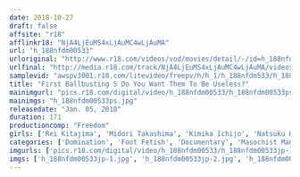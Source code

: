 ```yaml
---
date: 2018-10-27
draft: false
affsite: "r18"
afflinkr18: "NjA4LjEuMS4xLjAuMC4wLjAuMA"
url: "h_188nfdm00533"
urloriginal: "http://www.r18.com/videos/vod/movies/detail/-/id=h_188nfdm00533"
urlfinal: "http://media.r18.com/track/NjA4LjEuMS4xLjAuMC4wLjAuMA/videos/vod/movies/detail/-/id=h_188nfdm00533"
samplevid: "awspv3001.r18.com/litevideo/freepv/h/h_1/h_188nfdm533/h_188nfdm533_dmb_w.mp4"
title: "First Ballbusting 5 Do You Want Them To Be Useless?"
mainimgurl: "pics.r18.com/digital/video/h_188nfdm00533/h_188nfdm00533ps.jpg"
mainimgs: "h_188nfdm00533ps.jpg"
releasedate: "Jan. 05, 2018"
duration: 171
productioncomp: "Freedom"
girls: ['Rei Kitajima', 'Midori Takashima', 'Kimika Ichijo', 'Natsuku Hasegawa', 'Haruna Ikoma', 'Aya Miyazaki', 'Yumi Anno', 'Mizuki Hayakawa', 'Sara Saijo', 'Reina Sugano']
categories: ['Domination', 'Foot Fetish', 'Documentary', 'Masochist Man', 'Hi-Def']
imgurls: ['pics.r18.com/digital/video/h_188nfdm00533/h_188nfdm00533jp-1.jpg', 'pics.r18.com/digital/video/h_188nfdm00533/h_188nfdm00533jp-2.jpg', 'pics.r18.com/digital/video/h_188nfdm00533/h_188nfdm00533jp-3.jpg', 'pics.r18.com/digital/video/h_188nfdm00533/h_188nfdm00533jp-4.jpg', 'pics.r18.com/digital/video/h_188nfdm00533/h_188nfdm00533jp-5.jpg', 'pics.r18.com/digital/video/h_188nfdm00533/h_188nfdm00533jp-6.jpg', 'pics.r18.com/digital/video/h_188nfdm00533/h_188nfdm00533jp-7.jpg', 'pics.r18.com/digital/video/h_188nfdm00533/h_188nfdm00533jp-8.jpg', 'pics.r18.com/digital/video/h_188nfdm00533/h_188nfdm00533jp-9.jpg', 'pics.r18.com/digital/video/h_188nfdm00533/h_188nfdm00533jp-10.jpg', 'pics.r18.com/digital/video/h_188nfdm00533/h_188nfdm00533jp-11.jpg', 'pics.r18.com/digital/video/h_188nfdm00533/h_188nfdm00533jp-12.jpg', 'pics.r18.com/digital/video/h_188nfdm00533/h_188nfdm00533jp-13.jpg', 'pics.r18.com/digital/video/h_188nfdm00533/h_188nfdm00533jp-14.jpg', 'pics.r18.com/digital/video/h_188nfdm00533/h_188nfdm00533jp-15.jpg', 'pics.r18.com/digital/video/h_188nfdm00533/h_188nfdm00533jp-16.jpg', 'pics.r18.com/digital/video/h_188nfdm00533/h_188nfdm00533jp-17.jpg', 'pics.r18.com/digital/video/h_188nfdm00533/h_188nfdm00533jp-18.jpg', 'pics.r18.com/digital/video/h_188nfdm00533/h_188nfdm00533jp-19.jpg', 'pics.r18.com/digital/video/h_188nfdm00533/h_188nfdm00533jp-20.jpg']
imgs: ['h_188nfdm00533jp-1.jpg', 'h_188nfdm00533jp-2.jpg', 'h_188nfdm00533jp-3.jpg', 'h_188nfdm00533jp-4.jpg', 'h_188nfdm00533jp-5.jpg', 'h_188nfdm00533jp-6.jpg', 'h_188nfdm00533jp-7.jpg', 'h_188nfdm00533jp-8.jpg', 'h_188nfdm00533jp-9.jpg', 'h_188nfdm00533jp-10.jpg', 'h_188nfdm00533jp-11.jpg', 'h_188nfdm00533jp-12.jpg', 'h_188nfdm00533jp-13.jpg', 'h_188nfdm00533jp-14.jpg', 'h_188nfdm00533jp-15.jpg', 'h_188nfdm00533jp-16.jpg', 'h_188nfdm00533jp-17.jpg', 'h_188nfdm00533jp-18.jpg', 'h_188nfdm00533jp-19.jpg', 'h_188nfdm00533jp-20.jpg']
---
```

